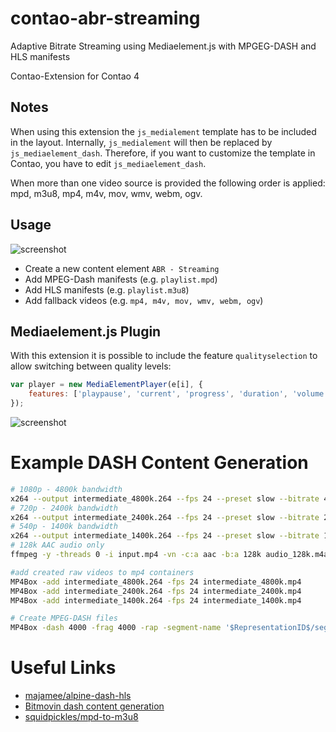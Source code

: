 # contao-abr-streaming
Adaptive Bitrate Streaming using Mediaelement.js with MPGEG-DASH and HLS manifests

Contao-Extension for Contao 4

## Notes
When using this extension the `js_medialement` template has to be included in the layout. Internally, `js_medialement` will then be replaced by `js_mediaelement_dash`. Therefore, if you want to customize the template in Contao, you have to edit `js_mediaelement_dash`.

When more than one video source is provided the following order is applied: mpd, m3u8, mp4, m4v, mov, wmv, webm, ogv.

## Usage
![screenshot](https://github.com/postyou/contao-abr-streaming-bundle/blob/master/readme_img/Element.png)

* Create a new content element `ABR - Streaming`
* Add MPEG-Dash manifests (e.g. `playlist.mpd`)
* Add HLS manifests (e.g. `playlist.m3u8`)
* Add fallback videos (e.g. `mp4, m4v, mov, wmv, webm, ogv`)

## Mediaelement.js Plugin
With this extension it is possible to include the feature `qualityselection` to allow switching between quality levels:
```js
var player = new MediaElementPlayer(e[i], {
    features: ['playpause', 'current', 'progress', 'duration', 'volume', 'qualityselection', 'fullscreen']
});
```

![screenshot](https://github.com/postyou/contao-abr-streaming-bundle/blob/master/readme_img/Plugin.png)

# Example DASH Content Generation
```sh
# 1080p - 4800k bandwidth
x264 --output intermediate_4800k.264 --fps 24 --preset slow --bitrate 4800 --vbv-maxrate 9600 --vbv-bufsize 19200 --min-keyint 96 --keyint 96 --scenecut 0 --no-scenecut --pass 1 --video-filter "resize:width=1920,height=1080" input.mp4
# 720p - 2400k bandwidth
x264 --output intermediate_2400k.264 --fps 24 --preset slow --bitrate 2400 --vbv-maxrate 4800 --vbv-bufsize 9600 --min-keyint 96 --keyint 96 --scenecut 0 --no-scenecut --pass 1 --video-filter "resize:width=1280,height=720" input.mp4
# 540p - 1400k bandwidth
x264 --output intermediate_1400k.264 --fps 24 --preset slow --bitrate 1400 --vbv-maxrate 2800 --vbv-bufsize 5600 --min-keyint 96 --keyint 96 --scenecut 0 --no-scenecut --pass 1 --video-filter "resize:width=960,height=540" input.mp4
# 128k AAC audio only
ffmpeg -y -threads 0 -i input.mp4 -vn -c:a aac -b:a 128k audio_128k.m4a

#add created raw videos to mp4 containers
MP4Box -add intermediate_4800k.264 -fps 24 intermediate_4800k.mp4
MP4Box -add intermediate_2400k.264 -fps 24 intermediate_2400k.mp4
MP4Box -add intermediate_1400k.264 -fps 24 intermediate_1400k.mp4

# Create MPEG-DASH files
MP4Box -dash 4000 -frag 4000 -rap -segment-name '$RepresentationID$/segment_' -url-template -out playlist.mpd intermediate_4800k.mp4:id=1080 intermediate_2400k.mp4:id=720 intermediate_1400k.mp4:id=540 audio.m4a:id=audio
```

# Useful Links
* [majamee/alpine-dash-hls](https://github.com/majamee/alpine-dash-hls)
* [Bitmovin dash content generation](https://bitmovin.com/mp4box-dash-content-generation-x264/)
* [squidpickles/mpd-to-m3u8](https://github.com/squidpickles/mpd-to-m3u8)
